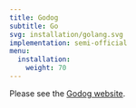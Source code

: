 ```yaml
---
title: Godog
subtitle: Go
svg: installation/golang.svg
implementation: semi-official
menu:
  installation:
    weight: 70
---
```


Please see the [Godog website](https://github.com/DATA-DOG/godog).
